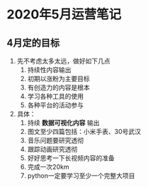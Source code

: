 # 2020年5月运营笔记

## 4月定的目标

1. 先不考虑太多太远，做好如下几点
    1. 持续性内容输出
    2. 初期以涨粉为主要目标
    3. 有创造力的内容是根本
    4. 学习各种工具的使用
    5. 各种平台的活动参与
2. 具体：
   1. 持续 **数据可视化内容** 输出
   2. 图文至少四篇包括：小米手表、30号武汉
   3. 音乐问题要研究透彻
   4. 跟踪动画研究透彻
   5. 好好思考一下长视频内容的准备
   6. 完成一次20km
   7. python一定要学习至少一个完整大项目